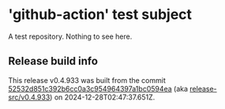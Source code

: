 # 'github-action' test subject

A test repository. Nothing to see here.


## Release build info

This release v0.4.933 was built from the commit [52532d851c392b6cc0a3c954964397a1bc0594ea](https://github.com/kattecon/gh-release-test-ga/tree/52532d851c392b6cc0a3c954964397a1bc0594ea) (aka [release-src/v0.4.933](https://github.com/kattecon/gh-release-test-ga/tree/release-src/v0.4.933)) on 2024-12-28T02:47:37.651Z.
        